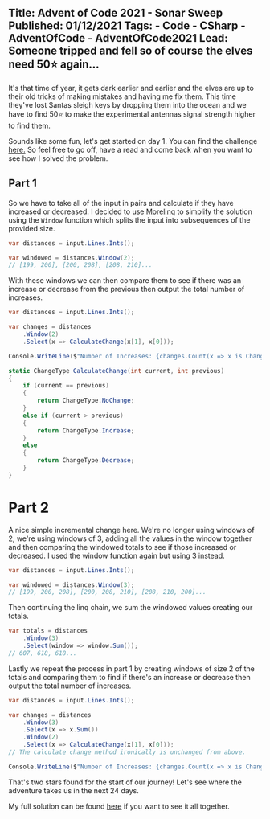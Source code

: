 Title: Advent of Code 2021 - Sonar Sweep
Published: 01/12/2021
Tags: 
    - Code 
    - CSharp
    - AdventOfCode
    - AdventOfCode2021
Lead: Someone tripped and fell so of course the elves need 50⭐ again...
---

It's that time of year, it gets dark earlier and earlier and the elves are up to their old tricks of making mistakes and having me fix them.
This time they've lost Santas sleigh keys by dropping them into the ocean and we have to find 50⭐ to make the experimental antennas signal strength higher to find them.

Sounds like some fun, let's get started on day 1. You can find the challenge [here.](https://adventofcode.com/2021/day/1)
So feel free to go off, have a read and come back when you want to see how I solved the problem.

## Part 1
So we have to take all of the input in pairs and calculate if they have increased or decreased.
I decided to use [Morelinq](https://github.com/morelinq/MoreLINQ) to simplify the solution using the `Window` function which splits the input into subsequences of the provided size.
```csharp
var distances = input.Lines.Ints();

var windowed = distances.Window(2);
// [199, 200], [200, 208], [208, 210]...
```

With these windows we can then compare them to see if there was an increase or decrease from the previous then output the total number of increases.

```csharp
var distances = input.Lines.Ints();

var changes = distances
    .Window(2)
    .Select(x => CalculateChange(x[1], x[0]));

Console.WriteLine($"Number of Increases: {changes.Count(x => x is ChangeType.Increase)}");

static ChangeType CalculateChange(int current, int previous)
{
    if (current == previous)
    {
        return ChangeType.NoChange;
    }
    else if (current > previous)
    {
        return ChangeType.Increase;
    }
    else
    {
        return ChangeType.Decrease;
    }
}
```

# Part 2
A nice simple incremental change here. 
We're no longer using windows of 2, we're using windows of 3, adding all the values in the window together and then comparing the windowed totals to see if those increased or decreased.
I used the window function again but using 3 instead.
```csharp
var distances = input.Lines.Ints();

var windowed = distances.Window(3);
// [199, 200, 208], [200, 208, 210], [208, 210, 200]...
```

Then continuing the linq chain, we sum the windowed values creating our totals.
```csharp
var totals = distances
    .Window(3)
    .Select(window => window.Sum());
// 607, 618, 618...
```

Lastly we repeat the process in part 1 by creating windows of size 2 of the totals and comparing them to find if there's an increase or decrease then output the total number of increases.
```csharp
var distances = input.Lines.Ints();

var changes = distances
    .Window(3)
    .Select(x => x.Sum())
    .Window(2)
    .Select(x => CalculateChange(x[1], x[0])); 
// The calculate change method ironically is unchanged from above.

Console.WriteLine($"Number of Increases: {changes.Count(x => x is ChangeType.Increase)}");
```

That's two stars found for the start of our journey!
Let's see where the adventure takes us in the next 24 days.

My full solution can be found [here](https://github.com/Romanx/AdventOfCode/blob/main/src/years/2021/day-one/Challenge.cs) if you want to see it all together.